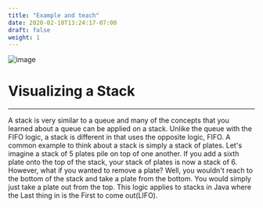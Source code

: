 ```yaml
---
title: "Example and teach"
date: 2020-02-10T13:24:17-07:00
draft: false
weight: 1
--- 
```

<link rel="stylesheet" href="../../style.css">

![image](../../img/stackIntro.png)

<h1>Visualizing a Stack</h1>

<hr>

A stack is very similar to a queue and many of the concepts that you learned about a queue can be applied on a stack. Unlike the queue with the FIFO logic, a stack is different in that uses the opposite logic, FIFO. A common example to think about a stack is simply a stack of plates. Let's imagine a stack of 5 plates pile on top of one another. If you add a sixth plate onto the top of the stack, your stack of plates is now a stack of 6. However, what if you wanted to remove a plate? Well, you wouldn't reach to the bottom of the stack and take a plate from the bottom. You would simply just take a plate out from the top. This logic applies to stacks in Java where the Last thing in is the First to come out(LIFO).